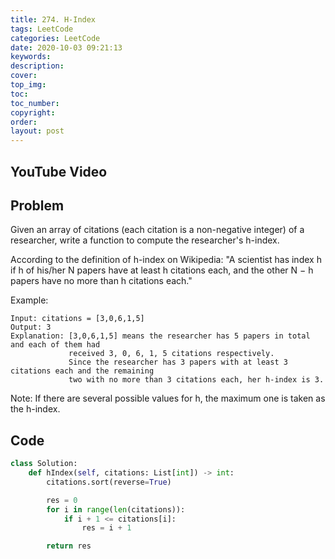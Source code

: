 ```yaml
---
title: 274. H-Index
tags: LeetCode
categories: LeetCode
date: 2020-10-03 09:21:13
keywords:
description:
cover:
top_img:
toc:
toc_number:
copyright:
order:
layout: post
---
```


## YouTube Video

## Problem

Given an array of citations (each citation is a non-negative integer) of a researcher, write a function to compute the researcher's h-index.

According to the definition of h-index on Wikipedia: "A scientist has index h if h of his/her N papers have at least h citations each, and the other N − h papers have no more than h citations each."

Example:

```
Input: citations = [3,0,6,1,5]
Output: 3
Explanation: [3,0,6,1,5] means the researcher has 5 papers in total and each of them had
             received 3, 0, 6, 1, 5 citations respectively.
             Since the researcher has 3 papers with at least 3 citations each and the remaining
             two with no more than 3 citations each, her h-index is 3.
```

Note: If there are several possible values for h, the maximum one is taken as the h-index.

## Code

```python
class Solution:
    def hIndex(self, citations: List[int]) -> int:
        citations.sort(reverse=True)

        res = 0
        for i in range(len(citations)):
            if i + 1 <= citations[i]:
                res = i + 1

        return res
```

